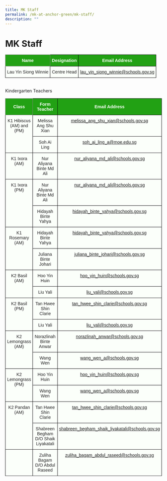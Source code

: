 ```yaml
---
title: MK Staff
permalink: /mk-at-anchor-green/mk-staff/
description: ""
---
```

MK Staff
========
<style type="text/css">
.tg  {border-collapse:collapse;border-spacing:0;}
.tg td{border-color:black;border-style:solid;border-width:1px;font-family:Arial, sans-serif;font-size:14px;
  overflow:hidden;padding:10px 5px;word-break:normal;}
.tg th{border-color:black;border-style:solid;border-width:1px;font-family:Arial, sans-serif;font-size:14px;
  font-weight:normal;overflow:hidden;padding:10px 5px;word-break:normal;}
.tg .tg-pk3b{background-color:#FBFFFA;color:#222;text-align:center;vertical-align:top}
.tg .tg-rk1q{background-color:#22A114;border-color:inherit;color:#FBFFFA;font-weight:bold;text-align:center;vertical-align:middle}
.tg .tg-xn89{background-color:#22A114;color:#FBFFFA;font-weight:bold;text-align:center;vertical-align:middle}
.tg .tg-bnp4{background-color:#FBFFFA;color:#222;font-weight:bold;text-align:center;vertical-align:middle}
</style>
<table class="tg">
<thead>
  <tr>
    <th class="tg-rk1q"><span style="color:#FBFFFA;background-color:#22A114">Name</span></th>
    <th class="tg-xn89"><span style="color:#FBFFFA;background-color:#22A114">Designation</span></th>
    <th class="tg-xn89"><span style="color:#FBFFFA;background-color:#22A114">Email Address</span></th>
  </tr>
</thead>
<tbody>
  <tr>
    <td class="tg-pk3b"><span style="font-weight:normal">Lau Yin Siong Winnie</span></td>
    <td class="tg-pk3b"><span style="font-weight:normal">Centre Head</span></td>
    <td class="tg-pk3b"><span style="font-weight:normal"><a href="mailto:lau_yin_siong_winnie@schools.gov.sg">lau_yin_siong_winnie@schools.gov.sg</a></span></td>
  </tr>
</tbody>
</table>
<br>
Kindergarten Teachers
<style type="text/css">
.tg  {border-collapse:collapse;border-spacing:0;}
.tg td{border-color:black;border-style:solid;border-width:1px;font-family:Arial, sans-serif;font-size:14px;
  overflow:hidden;padding:10px 5px;word-break:normal;}
.tg th{border-color:black;border-style:solid;border-width:1px;font-family:Arial, sans-serif;font-size:14px;
  font-weight:normal;overflow:hidden;padding:10px 5px;word-break:normal;}
.tg .tg-pk3b{background-color:#FBFFFA;color:#222;text-align:center;vertical-align:top}
.tg .tg-rk1q{background-color:#22A114;border-color:inherit;color:#FBFFFA;font-weight:bold;text-align:center;vertical-align:middle}
.tg .tg-xn89{background-color:#22A114;color:#FBFFFA;font-weight:bold;text-align:center;vertical-align:middle}
.tg .tg-bnp4{background-color:#FBFFFA;color:#222;font-weight:bold;text-align:center;vertical-align:middle}
</style>
<table class="tg">
<thead>
  <tr>
    <th class="tg-rk1q"><span style="color:#FBFFFA;background-color:#22A114">Class</span></th>
    <th class="tg-xn89"><span style="color:#FBFFFA;background-color:#22A114">Form Teacher</span></th>
    <th class="tg-xn89"><span style="color:#FBFFFA;background-color:#22A114">Email Address</span></th>
  </tr>
</thead>
<tbody>
  <tr>
    <td class="tg-pk3b" rowspan="2"><span style="font-weight:normal">K1 Hibiscus<br> (AM) and (PM)</span></td>
    <td class="tg-pk3b"><span style="font-weight:normal">Melissa Ang Shu Xian</span></td>
    <td class="tg-pk3b"><span style="font-weight:normal"><a href="mailto:melissa_ang_shu_xian@schools.gov.sg">melissa_ang_shu_xian@schools.gov.sg</a></span></td>
  </tr>
  <tr>
    <td class="tg-pk3b"><span style="font-weight:normal">Soh Ai Ling</span></td>
    <td class="tg-pk3b"><span style="font-weight:normal"><a href="mailto:soh_ai_ling_a@moe.edu.sg">soh_ai_ling_a@moe.edu.sg</a></span></td>
  </tr>
			 
 <tr>
    <td class="tg-pk3b" ><span style="font-weight:normal">K1 Ixora (AM)</span></td>
    <td class="tg-pk3b"><span style="font-weight:normal">Nur Aliyana Binte Md Ali</span></td>
    <td class="tg-pk3b"><span style="font-weight:normal"><a href="mailto:nur_aliyana_md_ali@schools.gov.sg">nur_aliyana_md_ali@schools.gov.sg</a></span></td>
  </tr>

 <tr>
    <td class="tg-pk3b" rowspan="2"><span style="font-weight:normal">K1 Ixora (PM)</span></td>
    <td class="tg-pk3b"><span style="font-weight:normal">Nur Aliyana Binte Md Ali</span></td>
    <td class="tg-pk3b"><span style="font-weight:normal"><a href="mailto:nur_aliyana_md_ali@schools.gov.sg">nur_aliyana_md_ali@schools.gov.sg</a></span></td>
  </tr>
  <tr>
    <td class="tg-pk3b"><span style="font-weight:normal">Hidayah Binte Yahya</span></td>
    <td class="tg-pk3b"><span style="font-weight:normal"><a href="mailto:hidayah_binte_yahya@schools.gov.sg">hidayah_binte_yahya@schools.gov.sg</a></span></td>
  </tr>
			 
 <tr>
    <td class="tg-pk3b" rowspan="2"><span style="font-weight:normal">K1 Rosemary (AM)</span></td>
    <td class="tg-pk3b"><span style="font-weight:normal">Hidayah Binte Yahya</span></td>
    <td class="tg-pk3b"><span style="font-weight:normal"><a href="mailto:hidayah_binte_yahya@schools.gov.sg">hidayah_binte_yahya@schools.gov.sg</a></span></td>
 </tr>
  <tr>
    <td class="tg-pk3b"><span style="font-weight:normal">Juliana Binte Johari</span></td>
    <td class="tg-pk3b"><span style="font-weight:normal"><a href="mailto:juliana_binte_johari@schools.gov.sg">juliana_binte_johari@schools.gov.sg</a></span></td>
  </tr>
			
 <tr>
    <td class="tg-pk3b" rowspan="2"><span style="font-weight:normal">K2 Basil (AM)</span></td>
    <td class="tg-pk3b"><span style="font-weight:normal">Hoo Yin Huin</span></td>
    <td class="tg-pk3b"><span style="font-weight:normal"><a href="mailto:hoo_yin_huin@schools.gov.sg">hoo_yin_huin@schools.gov.sg</a></span></td>
  </tr>
  <tr>
    <td class="tg-pk3b"><span style="font-weight:normal">Liu Yali</span></td>
    <td class="tg-pk3b"><span style="font-weight:normal"><a href="mailto:liu_yali@schools.gov.sg">liu_yali@schools.gov.sg</a></span></td>
  </tr>
	
  <tr>
    <td class="tg-pk3b" rowspan="2"><span style="font-weight:normal">K2 Basil (PM)</span></td>
    <td class="tg-pk3b"><span style="font-weight:normal">Tan Hwee Shin Clarie</span></td>
    <td class="tg-pk3b"><span style="font-weight:normal"><a href="mailto:tan_hwee_shin_clarie@schools.gov.sg">tan_hwee_shin_clarie@schools.gov.sg</a></span></td>
  </tr>
  <tr>
    <td class="tg-pk3b"><span style="font-weight:normal">Liu Yali</span></td>
		 <td class="tg-pk3b"><span style="font-weight:normal"><a href="mailto:liu_yali@schools.gov.sg">liu_yali@schools.gov.sg</a></span></td>
  </tr>
			 
  <tr>
    <td class="tg-pk3b" rowspan="2"><span style="font-weight:normal">K2 Lemongrass (AM)</span></td>
    <td class="tg-pk3b"><span style="font-weight:normal">Norazlinah Binte Anwar</span></td>
    <td class="tg-pk3b"><span style="font-weight:normal"><a href="mailto:norazlinah_anwar@schools.gov.sg">norazlinah_anwar@schools.gov.sg</a></span></td>
  </tr>
  <tr>
    <td class="tg-pk3b"><span style="font-weight:normal">Wang Wen</span></td>
    <td class="tg-pk3b"><span style="font-weight:normal"><a href="mailto:wang_wen_a@schools.gov.sg">wang_wen_a@schools.gov.sg</a></span></td
  </tr>
			 
  <tr>
    <td class="tg-pk3b" rowspan="2"><span style="font-weight:normal">K2 Lemongrass (PM)</span></td>
    <td class="tg-pk3b"><span style="font-weight:normal">Hoo Yin Huin</span></td>
    <td class="tg-pk3b"><span style="font-weight:normal"><a href="mailto:hoo_yin_huin@schools.gov.sg">hoo_yin_huin@schools.gov.sg</a></span></td>
  </tr>
  <tr>
    <td class="tg-pk3b"><span style="font-weight:normal">Wang Wen</span></td>
    <td class="tg-pk3b"><span style="font-weight:normal"><a href="mailto:wang_wen_a@schools.gov.sg">wang_wen_a@schools.gov.sg</a></span></td>
  </tr>
			 
  <tr>
    <td class="tg-pk3b" rowspan="2"><span style="font-weight:normal">K2 Pandan (AM)</span></td>
    <td class="tg-pk3b"><span style="font-weight:normal">Tan Hwee Shin Clarie</span></td>
    <td class="tg-pk3b"><span style="font-weight:normal"><a href="mailto:tan_hwee_shin_clarie@schools.gov.sg">tan_hwee_shin_clarie@schools.gov.sg</a></span></td>
  </tr>
  <tr>
    <td class="tg-pk3b"><span style="font-weight:normal">Shabreen Begham D/O Shaik Liyakatali</span></td>
    <td class="tg-pk3b"><span style="font-weight:normal"><a href="mailto:shabreen_begham_shaik_liyakatali@schools.gov.sg">shabreen_begham_shaik_liyakatali@schools.gov.sg</a></span></td>
  </tr>
			 
  <tr>
    <td class="tg-pk3b" ><span style="font-weight:normal"></span></td>
    <td class="tg-pk3b"><span style="font-weight:normal">Zuliha Bagam D/O Abdul Raseed</span></td>
    <td class="tg-pk3b"><span style="font-weight:normal"><a href="mailto:zuliha_bagam_abdul_raseed@schools.gov.sg">zuliha_bagam_abdul_raseed@schools.gov.sg</a></span></td>
  </tr>
<tr></tr>
			 
</tbody>
</table>